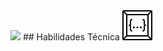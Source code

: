<img src="https://media1.giphy.com/media/v1.Y2lkPTc5MGI3NjExbGh5bWh3N243bHpydmNicDBmYjY0dnEwbjhsdXd1aTBicjI1ajJsdSZlcD12MV9pbnRlcm5hbF9naWZfYnlfaWQmY3Q9Zw/hAllPPhAuqKM90z26Q/giphy.gif">
## Habilidades Técnica <img src="IMAGENES/codeium.svg">
